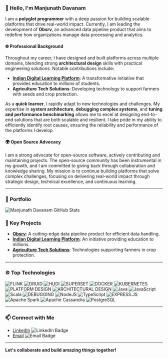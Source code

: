 ### 👋 Hello, I'm Manjunath Davanam

I am a **polyglot programmer** with a deep passion for building scalable platforms that drive real-world impact. Currently, I am leading the development of **Obsrv**, an advanced data pipeline product that aims to redefine how organizations manage data processing and analytics.

#### 🌐 Professional Background
Throughout my career, I have designed and built platforms across multiple domains, blending strong **architectural design** skills with practical engineering solutions. Notable contributions include:

- **[Indian Digital Learning Platform](https://sunbird.org)**: A transformative initiative that provides education to millions of students.
- **Agriculture Tech Solutions**: Developing technology to support farmers with seeds and crop protection.

As a **quick learner**, I rapidly adapt to new technologies and challenges. My expertise in **system architecture**, **debugging complex systems**, and **tuning and performance benchmarking** allows me to excel at designing end-to-end solutions that are both scalable and resilient. I take pride in my ability to efficiently identify root causes, ensuring the reliability and performance of the platforms I develop.

#### 🌍 Open Source Advocacy
I am a strong advocate for open-source software, actively contributing and maintaining projects. The open-source community has been instrumental in my growth, and I am committed to giving back through collaboration and knowledge sharing. My mission is to continue building platforms that solve complex challenges, focusing on delivering real-world impact through strategic design, technical excellence, and continuous learning.

---

### 📂 Portfolio

![Manjunath Davanam GitHub Stats](https://github-readme-stats.vercel.app/api?username=manjudr&show_icons=true&theme=dark&hide=stars,issues)

### 🌟 Key Projects
- **[Obsrv](obsrv.sunbird.org)**: A cutting-edge data pipeline product for efficient data handling.
- **[Indian Digital Learning Platform](https://sunbird.org)**: An initiative providing education to millions.
- **[Agriculture Tech Solutions](https://www.syngenta.com/en)**: Technologies supporting farmers in crop protection.

---

### ⚙️ Top Technologies
<p>
<img alt="FLINK" src="https://img.shields.io/badge/Flink-E6526F?style=for-the-badge&logo=Apache%20Flink&logoColor=white"/>
<img alt="DRUID" src="https://img.shields.io/badge/Druid-13A3FF?style=for-the-badge&logo=Apache%20Druid&logoColor=white"/>
<img alt="HUDI" src="https://img.shields.io/badge/Hudi-FF5733?style=for-the-badge&logo=Apache%20Hudi&logoColor=white"/>
<img alt="SUPERSET" src="https://img.shields.io/badge/Superset-2A3E5F?style=for-the-badge&logo=Apache%20Superset&logoColor=white"/>
<img alt="DOCKER" src="https://img.shields.io/badge/Docker-2496ED?style=for-the-badge&logo=docker&logoColor=white"/>
<img alt="KUBERNETES" src="https://img.shields.io/badge/Kubernetes-326CE5?style=for-the-badge&logo=kubernetes&logoColor=white"/>
<img alt="PLATFORM DESIGN" src="https://img.shields.io/badge/Platform_Design-0052CC?style=for-the-badge&logo=blueprint&logoColor=white"/>
<img alt="ARCHITECTURAL DESIGN" src="https://img.shields.io/badge/Architectural_Design-6DB33F?style=for-the-badge&logo=architecture&logoColor=white"/>
<img alt="Java" src="https://img.shields.io/badge/java-%23ED8B00.svg?&style=for-the-badge&logo=java&logoColor=white"/>
<img alt="JavaScript" src="https://img.shields.io/badge/javascript%20-%23323330.svg?&style=for-the-badge&logo=javascript&logoColor=%23F7DF1E"/>
<img alt="Scala" src="https://img.shields.io/badge/Scala-DC322F?style=for-the-badge&logo=scala&logoColor=white"/>	
<img alt="DEBUGGING" src="https://img.shields.io/badge/Debugging-F7DF1E?style=for-the-badge&logo=javascript&logoColor=black"/>
<img alt="NodeJS" src="https://img.shields.io/badge/node.js%20-%2343853D.svg?&style=for-the-badge&logo=node.js&logoColor=white"/> 
<img alt="TypeScript" src="https://img.shields.io/badge/TypeScript-007ACC?style=for-the-badge&logo=typescript&logoColor=white"/> 
<img alt="EXPRESS.JS" src="https://img.shields.io/badge/Express.js-404D59?style=for-the-badge"/> 
<img alt="Apache Spark" src="https://img.shields.io/badge/-Apache%20Spark-red?style=for-the-badge&logo=apache%20spark&logoColor=white"/> 
<img alt="Apache Cassandra" src="https://img.shields.io/badge/-Apache%20Cassandra-0769AD?style=for-the-badge&logo=apache%20cassandra&logoColor=white"/> 
<img alt="PostgreSQL" src="https://img.shields.io/badge/PostgreSQL-316192?style=for-the-badge&logo=postgresql&logoColor=white"/>
</p>

---

### 📫 Connect with Me
- [LinkedIn](https://www.linkedin.com/in/manjunathdr/) ![LinkedIn Badge](https://img.shields.io/badge/-@Manju-0e76a8?style=flat&labelColor=0e76a8&logo=linkedin&logoColor=white)
- [Email](mailto:manjunathdavanam@gmail.com) ![Email Badge](https://img.shields.io/badge/-@Manju-c0392b?style=flat&labelColor=c0392b&logo=gmail&logoColor=white)

---

**Let's collaborate and build amazing things together!**



<!--
**manjudr/manjudr** is a ✨ _special_ ✨ repository because its `README.md` (this file) appears on your GitHub profile.

Here are some ideas to get you started:

- 🔭 I’m currently working on ...
- 🌱 I’m currently learning ...
- 👯 I’m looking to collaborate on ...
- 🤔 I’m looking for help with ...
- 💬 Ask me about ...
- 📫 How to reach me: ...
- 😄 Pronouns: ...
- ⚡ Fun fact: ...
-->
